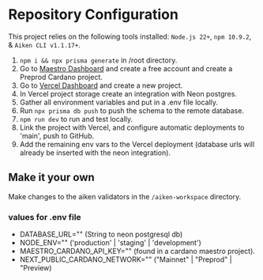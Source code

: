 # Repository Configuration

This project relies on the following tools installed: `Node.js 22+`, `npm 10.9.2`, & `Aiken CLI v1.1.17+`.

1. `npm i && npx prisma generate` in /root directory.
2. Go to [Maestro Dashboard](https://dashboard.gomaestro.com) and create a free account and create a Preprod Cardano project.
3. Go to [Vercel Dashboard](https://vercel.com/dashboard) and create a new project.
4. In Vercel project storage create an integration with Neon postgres.
5. Gather all environment variables and put in a .env file locally.
6. Run `npx prisma db push` to push the schema to the remote database.
7. `npm run dev` to run and test locally.
8. Link the project with Vercel, and configure automatic deployments to 'main', push to GitHub.
9. Add the remaining env vars to the Vercel deployment (database urls will already be inserted with the neon integration).

## Make it your own

Make changes to the aiken validators in the `/aiken-workspace` directory.

### values for .env file

- DATABASE_URL="" (String to neon postgresql db)
- NODE_ENV="" ('production' | 'staging' | 'development')
- MAESTRO_CARDANO_API_KEY="" (found in a cardano maestro project).
- NEXT_PUBLIC_CARDANO_NETWORK="" ("Mainnet" | "Preprod" | "Preview)
